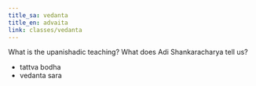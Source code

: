 ```yaml
---
title_sa: vedanta
title_en: advaita
link: classes/vedanta
---
```


What is the upanishadic teaching? What does Adi Shankaracharya tell us?

- tattva bodha
- vedanta sara
